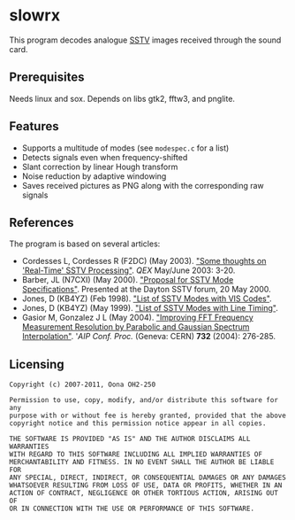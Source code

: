 slowrx
========

This program decodes analogue [SSTV](http://en.wikipedia.org/wiki/Slow-scan%20television) images received through the sound card.

Prerequisites
-------------

Needs linux and sox. Depends on libs gtk2, fftw3, and pnglite.

Features
--------

* Supports a multitude of modes (see `modespec.c` for a list)
* Detects signals even when frequency-shifted
* Slant correction by linear Hough transform
* Noise reduction by adaptive windowing
* Saves received pictures as PNG along with the corresponding raw signals

References
----------

The program is based on several articles:

* Cordesses L, Cordesses R (F2DC) (May 2003). ["Some thoughts on 'Real-Time' SSTV Processing"](http://lionel.cordesses.free.fr/gpages/Cordesses.pdf). *QEX* May/June 2003: 3-20.
* Barber, JL (N7CXI) (May 2000). ["Proposal for SSTV Mode Specifications"](http://www.barberdsp.com/files/Dayton%20Paper.pdf). Presented at the Dayton SSTV forum, 20 May 2000.
* Jones, D (KB4YZ) (Feb 1998). ["List of SSTV Modes with VIS Codes"](http://www.tima.com/~djones/vis.txt).
* Jones, D (KB4YZ) (May 1999). ["List of SSTV Modes with Line Timing"](http://www.tima.com/~djones/line.txt).
* Gasior M, Gonzalez J L (May 2004). ["Improving FFT Frequency Measurement Resolution by Parabolic and Gaussian Spectrum Interpolation"](http://cdsweb.cern.ch/record/738182/files/ab-2004-023.pdf). '*AIP Conf. Proc.* (Geneva: CERN) **732** (2004): 276-285.

Licensing
---------

    Copyright (c) 2007-2011, Oona OH2-250
    
    Permission to use, copy, modify, and/or distribute this software for any
    purpose with or without fee is hereby granted, provided that the above
    copyright notice and this permission notice appear in all copies.

    THE SOFTWARE IS PROVIDED "AS IS" AND THE AUTHOR DISCLAIMS ALL WARRANTIES
    WITH REGARD TO THIS SOFTWARE INCLUDING ALL IMPLIED WARRANTIES OF
    MERCHANTABILITY AND FITNESS. IN NO EVENT SHALL THE AUTHOR BE LIABLE FOR
    ANY SPECIAL, DIRECT, INDIRECT, OR CONSEQUENTIAL DAMAGES OR ANY DAMAGES
    WHATSOEVER RESULTING FROM LOSS OF USE, DATA OR PROFITS, WHETHER IN AN
    ACTION OF CONTRACT, NEGLIGENCE OR OTHER TORTIOUS ACTION, ARISING OUT OF
    OR IN CONNECTION WITH THE USE OR PERFORMANCE OF THIS SOFTWARE.
